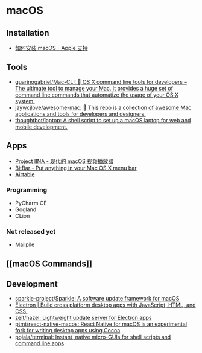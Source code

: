 # macOS

## Installation

- [如何安装 macOS - Apple 支持](https://support.apple.com/zh-cn/HT204904)

## Tools

- [guarinogabriel/Mac-CLI:  OS X command line tools for developers – The ultimate tool to manage your Mac. It provides a huge set of command line commands that automatize the usage of your OS X system.](https://github.com/guarinogabriel/Mac-CLI)
- [jaywcjlove/awesome-mac:  This repo is a collection of awesome Mac applications and tools for developers and designers.](https://github.com/jaywcjlove/awesome-mac)
- [thoughtbot/laptop: A shell script to set up a macOS laptop for web and mobile development.](https://github.com/thoughtbot/laptop)

## Apps

- [Project IINA - 现代的 macOS 视频播放器](https://lhc70000.github.io/iina/zh-cn/)
- [BitBar - Put anything in your Mac OS X menu bar](https://getbitbar.com/)
- [Airtable](https://airtable.com/)

### Programming

- PyCharm CE
- Gogland
- CLion

### Not released yet

- [Mailpile](https://www.mailpile.is/)

## [[macOS Commands]]

## Development

- [sparkle-project/Sparkle: A software update framework for macOS](https://github.com/sparkle-project/Sparkle)
- [Electron | Build cross platform desktop apps with JavaScript, HTML, and CSS.](https://electron.atom.io/)
- [zeit/hazel: Lightweight update server for Electron apps](https://github.com/zeit/hazel)
- [ptmt/react-native-macos: React Native for macOS is an experimental fork for writing desktop apps using Cocoa](https://github.com/ptmt/react-native-macos)
- [pojala/termipal: Instant, native micro-GUIs for shell scripts and command line apps](https://github.com/pojala/termipal)
